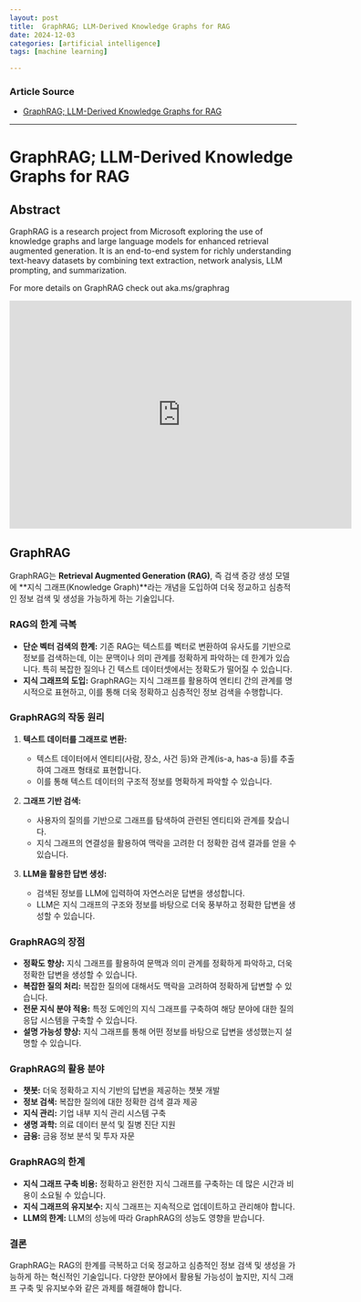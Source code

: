 ```yaml
---
layout: post
title:  GraphRAG; LLM-Derived Knowledge Graphs for RAG
date: 2024-12-03
categories: [artificial intelligence]
tags: [machine learning]

---
```


### Article Source


* [GraphRAG; LLM-Derived Knowledge Graphs for RAG](https://www.youtube.com/watch?v=r09tJfON6kE)

---


# GraphRAG; LLM-Derived Knowledge Graphs for RAG

## Abstract
GraphRAG is a research project from Microsoft exploring the use of knowledge graphs and large language models for enhanced retrieval augmented generation. It is an end-to-end system for richly understanding text-heavy datasets by combining text extraction, network analysis, LLM prompting, and summarization.
 
For more details on GraphRAG check out aka.ms/graphrag


<iframe width="600" height="400" src="https://www.youtube.com/embed/r09tJfON6kE?si=LlpNC_tav-X7Oj5v" title="YouTube video player" frameborder="0" allow="accelerometer; autoplay; clipboard-write; encrypted-media; gyroscope; picture-in-picture; web-share" referrerpolicy="strict-origin-when-cross-origin" allowfullscreen></iframe>

## GraphRAG 

GraphRAG는 **Retrieval Augmented Generation (RAG)**, 즉 검색 증강 생성 모델에 **지식 그래프(Knowledge Graph)**라는 개념을 도입하여 더욱 정교하고 심층적인 정보 검색 및 생성을 가능하게 하는 기술입니다.

### RAG의 한계 극복

* **단순 벡터 검색의 한계:** 기존 RAG는 텍스트를 벡터로 변환하여 유사도를 기반으로 정보를 검색하는데, 이는 문맥이나 의미 관계를 정확하게 파악하는 데 한계가 있습니다. 특히 복잡한 질의나 긴 텍스트 데이터셋에서는 정확도가 떨어질 수 있습니다.
* **지식 그래프의 도입:** GraphRAG는 지식 그래프를 활용하여 엔티티 간의 관계를 명시적으로 표현하고, 이를 통해 더욱 정확하고 심층적인 정보 검색을 수행합니다.

### GraphRAG의 작동 원리

1. **텍스트 데이터를 그래프로 변환:**
   * 텍스트 데이터에서 엔티티(사람, 장소, 사건 등)와 관계(is-a, has-a 등)를 추출하여 그래프 형태로 표현합니다.
   * 이를 통해 텍스트 데이터의 구조적 정보를 명확하게 파악할 수 있습니다.

2. **그래프 기반 검색:**
   * 사용자의 질의를 기반으로 그래프를 탐색하여 관련된 엔티티와 관계를 찾습니다.
   * 지식 그래프의 연결성을 활용하여 맥락을 고려한 더 정확한 검색 결과를 얻을 수 있습니다.

3. **LLM을 활용한 답변 생성:**
   * 검색된 정보를 LLM에 입력하여 자연스러운 답변을 생성합니다.
   * LLM은 지식 그래프의 구조와 정보를 바탕으로 더욱 풍부하고 정확한 답변을 생성할 수 있습니다.

### GraphRAG의 장점

* **정확도 향상:** 지식 그래프를 활용하여 문맥과 의미 관계를 정확하게 파악하고, 더욱 정확한 답변을 생성할 수 있습니다.
* **복잡한 질의 처리:** 복잡한 질의에 대해서도 맥락을 고려하여 정확하게 답변할 수 있습니다.
* **전문 지식 분야 적용:** 특정 도메인의 지식 그래프를 구축하여 해당 분야에 대한 질의응답 시스템을 구축할 수 있습니다.
* **설명 가능성 향상:** 지식 그래프를 통해 어떤 정보를 바탕으로 답변을 생성했는지 설명할 수 있습니다.

### GraphRAG의 활용 분야

* **챗봇:** 더욱 정확하고 지식 기반의 답변을 제공하는 챗봇 개발
* **정보 검색:** 복잡한 질의에 대한 정확한 검색 결과 제공
* **지식 관리:** 기업 내부 지식 관리 시스템 구축
* **생명 과학:** 의료 데이터 분석 및 질병 진단 지원
* **금융:** 금융 정보 분석 및 투자 자문

### GraphRAG의 한계

* **지식 그래프 구축 비용:** 정확하고 완전한 지식 그래프를 구축하는 데 많은 시간과 비용이 소요될 수 있습니다.
* **지식 그래프의 유지보수:** 지식 그래프는 지속적으로 업데이트하고 관리해야 합니다.
* **LLM의 한계:** LLM의 성능에 따라 GraphRAG의 성능도 영향을 받습니다.

### 결론

GraphRAG는 RAG의 한계를 극복하고 더욱 정교하고 심층적인 정보 검색 및 생성을 가능하게 하는 혁신적인 기술입니다. 다양한 분야에서 활용될 가능성이 높지만, 지식 그래프 구축 및 유지보수와 같은 과제를 해결해야 합니다.

